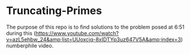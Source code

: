 # Truncating-Primes
The purpose of this repo is to find solutions to the problem posed at 6:51 during this (https://www.youtube.com/watch?v=azL5ehbw_24&amp;list=UUoxcjq-8xIDTYp3uz647V5A&amp;index=3) numberphile video.
